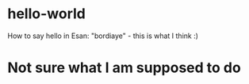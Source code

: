 # hello-world
How to say hello in Esan: "bordiaye" - this is what I think :)
# Not sure what I am supposed to do
